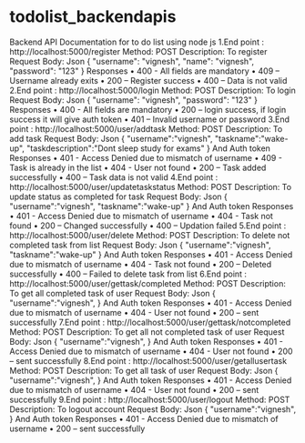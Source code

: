 # todolist_backendapis 
Backend API Documentation for to do list using node js
1.End point : http://localhost:5000/register
Method: POST
Description: To register
Request Body:
Json
{
 "username": "vignesh",
 "name": "vignesh",
 "password": "123"
}
Responses
• 400 - All fields are mandatory
• 409 – Username already exits
• 200 – Register success
• 400 – Data is not valid
2.End point : http://localhost:5000/login
Method: POST
Description: To login
Request Body:
Json
{
 "username": "vignesh",
 "password": "123"
}
Responses
• 400 - All fields are mandatory
• 200 – login success, if login success it will give auth token
• 401 – Invalid username or password
3.End point : http://localhost:5000/user/addtask
Method: POST
Description: To add task
Request Body:
Json
{
 "username":"vignesh",
 "taskname":"wake-up",
 "taskdescription":"Dont sleep study for exams"
}
And Auth token
Responses
• 401 - Access Denied due to mismatch of username
• 409 - Task is already in the list
• 404 - User not found
• 200 – Task added successfully
• 400 – Task data is not valid
4.End point : http://localhost:5000/user/updatetaskstatus
Method: POST
Description: To update status as completed for task
Request Body:
Json
{
 "username":"vignesh",
 "taskname":"wake-up"
}
And Auth token
Responses
• 401 - Access Denied due to mismatch of username
• 404 - Task not found
• 200 – Changed successfully
• 400 – Updation failed
5.End point : http://localhost:5000/user/delete
Method: POST
Description: To delete not completed task from list
Request Body:
Json
{
 "username":"vignesh",
 "taskname":"wake-up"
}
And Auth token
Responses
• 401 - Access Denied due to mismatch of username
• 404 - Task not found
• 200 – Deleted successfully
• 400 – Failed to delete task from list
6.End point : http://localhost:5000/user/gettask/completed
Method: POST
Description: To get all completed task of user
Request Body:
Json
{
 "username":"vignesh",
}
And Auth token
Responses
• 401 - Access Denied due to mismatch of username
• 404 - User not found
• 200 – sent successfully
7.End point : http://localhost:5000/user/gettask/notcompleted
Method: POST
Description: To get all not completed task of user
Request Body:
Json
{
 "username":"vignesh",
}
And Auth token
Responses
• 401 - Access Denied due to mismatch of username
• 404 - User not found
• 200 – sent successfully
8.End point : http://localhost:5000/user/getallusertask
Method: POST
Description: To get all task of user
Request Body:
Json
{
 "username":"vignesh",
}
And Auth token
Responses
• 401 - Access Denied due to mismatch of username
• 404 - User not found
• 200 – sent successfully
9.End point : http://localhost:5000/user/logout
Method: POST
Description: To logout account
Request Body:
Json
{
 "username":"vignesh",
}
And Auth token
Responses
• 401 - Access Denied due to mismatch of username
• 200 – sent successfully
